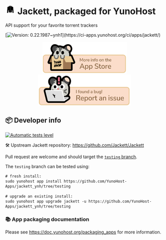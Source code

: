 <!--
N.B.: This README was automatically generated by <https://github.com/YunoHost/apps_tools/blob/main/readme_generator>
It shall NOT be edited by hand.
-->

<h1>
  <img src="https://raw.githubusercontent.com/YunoHost/apps/main/logos/jackett.png" width="32px" alt="Logo of Jackett">
  Jackett, packaged for YunoHost
</h1>

API support for your favorite torrent trackers

[![Version: 0.22.1987~ynh1](https://img.shields.io/badge/Version-0.22.1987~ynh1-rgba(0,150,0,1)?style=for-the-badge)](https://ci-apps.yunohost.org/ci/apps/jackett/)

<div align="center">
<a href="https://apps.yunohost.org/app/jackett"><img height="100px" src="https://github.com/YunoHost/yunohost-artwork/raw/refs/heads/main/badges/neopossum-badges/badge_more_info_on_the_appstore.svg"/></a>
<a href="https://github.com/YunoHost-Apps/jackett_ynh/issues"><img height="100px" src="https://github.com/YunoHost/yunohost-artwork/raw/refs/heads/main/badges/neopossum-badges/badge_report_an_issue.svg"/></a>
</div>

## 📦 Developer info

[![Automatic tests level](https://apps.yunohost.org/badge/cilevel/jackett)](https://ci-apps.yunohost.org/ci/apps/jackett/)

🛠️ Upstream Jackett repository: <https://github.com/Jackett/Jackett>

Pull request are welcome and should target the [`testing` branch](https://github.com/YunoHost-Apps/jackett_ynh/tree/testing).

The `testing` branch can be tested using:
```
# fresh install:
sudo yunohost app install https://github.com/YunoHost-Apps/jackett_ynh/tree/testing

# upgrade an existing install:
sudo yunohost app upgrade jackett -u https://github.com/YunoHost-Apps/jackett_ynh/tree/testing
```

### 📚 App packaging documentation

Please see <https://doc.yunohost.org/packaging_apps> for more information.